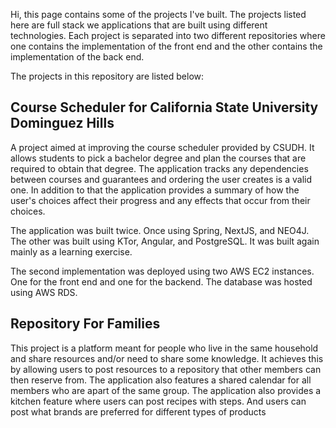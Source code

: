 
Hi, this page contains some of the projects I've built. The projects listed here are full stack we applications that are built using different technologies. Each project is separated into two different repositories where one contains the implementation of the front end and the other contains the implementation of the back end. 

The projects in this repository are listed below: 
## Course Scheduler for California State University Dominguez Hills

A project aimed at improving the course scheduler provided by CSUDH. It allows students to pick a bachelor degree and plan the courses that are required to obtain that degree. The application tracks any dependencies between courses and guarantees and ordering the user creates is a valid one. In addition to that the application provides a summary of how the user's choices affect their progress and any effects that occur from their choices.  

The application was built twice. Once using Spring, NextJS, and NEO4J. The other was built using KTor, Angular, and PostgreSQL. It was built again mainly as a learning exercise. 

The second implementation was deployed using two AWS EC2 instances. One for the front end and one for the backend. The database was hosted using AWS RDS. 

## Repository For Families

This project is a platform meant for people who live in the same household and share resources and/or need to share some knowledge. It achieves this by allowing users to post resources to a repository that other members can then reserve from. The application also features a shared calendar for all members who are apart of the same group. The application also provides a kitchen feature where users can post recipes with steps. And users can post what brands are preferred for different types of products
<!--
**santamarina919/santamarina919** is a ✨ _special_ ✨ repository because its `README.md` (this file) appears on your GitHub profile.

Here are some ideas to get you started:

- 🔭 I’m currently working on ...
- 🌱 I’m currently learning ...
- 👯 I’m looking to collaborate on ...
- 🤔 I’m looking for help with ...
- 💬 Ask me about ...
- 📫 How to reach me: ...
- 😄 Pronouns: ...
- ⚡ Fun fact: ...
-->
